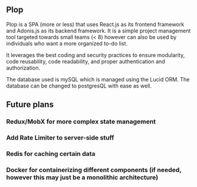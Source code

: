 ## Plop

Plop is a SPA (more or less) that uses React.js as its frontend framework and Adonis.js as its backend framework. It is a simple project management tool targeted towards small teams (< 8) however can also be used by individuals who want a more organized to-do list.

It leverages the best coding and security practices to ensure modularity, code reusability, code readability, and proper authentication and authorization.

The database used is mySQL which is managed using the Lucid ORM. The database can be changed to postgresQL with ease as well.

## Future plans
### Redux/MobX for more complex state management
### Add Rate Limiter to server-side stuff
### Redis for caching certain data
### Docker for containerizing different components (if needed, however this may just be a monolithic architecture)
